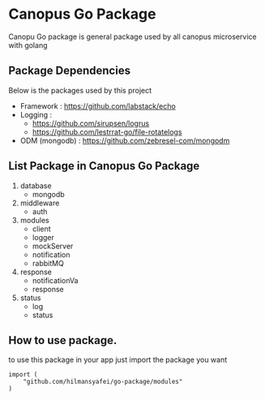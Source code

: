 # Canopus Go Package
Canopu Go package is general package used by all canopus microservice with golang

## Package Dependencies

Below is the packages used by this project

* Framework : https://github.com/labstack/echo
* Logging : 
    - https://github.com/sirupsen/logrus
    - https://github.com/lestrrat-go/file-rotatelogs
* ODM (mongodb) : https://github.com/zebresel-com/mongodm

## List Package in Canopus Go Package

1. database
    - mongodb
2. middleware
    - auth
3. modules
    - client
    - logger
    - mockServer
    - notification
    - rabbitMQ
4. response
    - notificationVa
    - response
5. status
    - log
    - status

## How to use package.

to use this package in your app just import the package you want
```
import (
    "github.com/hilmansyafei/go-package/modules"
)
```
